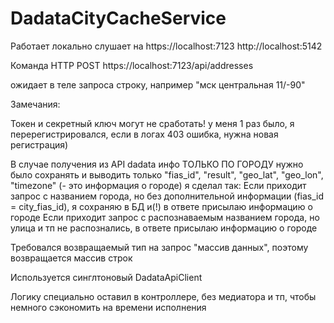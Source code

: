# DadataCityCacheService

Работает локально слушает на 
https://localhost:7123 
http://localhost:5142

Команда HTTP POST
https://localhost:7123/api/addresses

ожидает в теле запроса строку, например
"мск центральная 11/-90"


Замечания:


Токен и секретный ключ могут не сработать! у меня 1 раз было, я перерегистрировался, если в логах 403 ошибка, нужна новая регистрация)

В случае получения из API dadata инфо ТОЛЬКО ПО ГОРОДУ нужно было сохранять и выводить только "fias_id", "result", "geo_lat", "geo_lon", "timezone" (- это информация о городе)
я сделал так:
Если приходит запрос с названием города, но без дополнительной информации (fias_id = city_fias_id), я сохраняю в БД и(!) в ответе присылаю информацию о городе
Если приходит запрос с распознаваемым названием города, но улица и тп не распознались, в ответе присылаю информацию о городе

Требовался возвращаемый тип на запрос "массив данных", поэтому возвращается массив строк

Используется синглтоновый DadataApiClient

Логику специально оставил в контроллере, без медиатора и тп, чтобы немного сэкономить на времени исполнения
